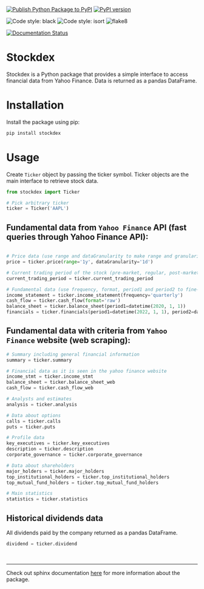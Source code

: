 [![Publish Python Package to PyPI](https://github.com/ahnazary/stockdex/actions/workflows/publish-package.yaml/badge.svg)](https://github.com/ahnazary/stockdex/actions/workflows/publish-package.yaml)
[![PyPI version](https://badge.fury.io/py/stockdex.svg)](https://badge.fury.io/py/stockdex)

![Code style: black](https://img.shields.io/badge/code%20style-black-000000.svg)
![Code style: isort](https://img.shields.io/badge/%20imports-isort-%231674b1?style=flat&labelColor=ef8336)
![flake8](https://img.shields.io/badge/flake8-checked-blue)

[![Documentation Status](https://readthedocs.org/projects/stockdex/badge/?version=latest)](https://ahnazary.github.io/stockdex/)

# Stockdex

Stockdex is a Python package that provides a simple interface to access financial data from Yahoo Finance. Data is returned as a pandas DataFrame.

# Installation 

Install the package using pip:

```bash
pip install stockdex
``` 

# Usage

Create `Ticker` object by passing the ticker symbol. Ticker objects are the main interface to retrieve stock data.

```python
from stockdex import Ticker

# Pick arbitrary ticker
ticker = Ticker('AAPL')
```

## Fundamental data from `Yahoo Finance` API (fast queries through Yahoo Finance API):
```python

# Price data (use range and dataGranularity to make range and granularity more specific)
price = ticker.price(range='1y', dataGranularity='1d')

# Current trading period of the stock (pre-market, regular, post-market trading periods)
current_trading_period = ticker.current_trading_period

# Fundamental data (use frequency, format, period1 and period2 to fine-tune the returned data)
income_statement = ticker.income_statement(frequency='quarterly')
cash_flow = ticker.cash_flow(format='raw')
balance_sheet = ticker.balance_sheet(period1=datetime(2020, 1, 1))
financials = ticker.financials(period1=datetime(2022, 1, 1), period2=datetime.today())
```


## Fundamental data with criteria from `Yahoo Finance` website (web scraping):
```python
# Summary including general financial information
summary = ticker.summary

# Financial data as it is seen in the yahoo finance website
income_stmt = ticker.income_stmt 
balance_sheet = ticker.balance_sheet_web
cash_flow = ticker.cash_flow_web

# Analysts and estimates
analysis = ticker.analysis

# Data about options
calls = ticker.calls
puts = ticker.puts

# Profile data 
key_executives = ticker.key_executives
description = ticker.description
corporate_governance = ticker.corporate_governance

# Data about shareholders
major_holders = ticker.major_holders
top_institutional_holders = ticker.top_institutional_holders
top_mutual_fund_holders = ticker.top_mutual_fund_holders

# Main statistics
statistics = ticker.statistics 
```

## Historical dividends data

All dividends paid by the company returned as a pandas DataFrame.

```python
dividend = ticker.dividend
```

<br />

---

Check out sphinx documentation [here](https://ahnazary.github.io/stockdex/) for more information about the package.